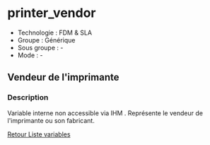 # printer_vendor

* Technologie : FDM & SLA
* Groupe : Générique
* Sous groupe : -
* Mode : -

## Vendeur de l'imprimante

### Description

Variable interne non accessible via IHM . Représente le vendeur de l'imprimante ou son fabricant.

[Retour Liste variables](variable_list.md)